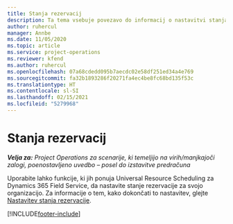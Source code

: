 ```yaml
---
title: Stanja rezervacij
description: Ta tema vsebuje povezavo do informacij o nastavitvi stanja rezervacije za Project Operations.
author: ruhercul
manager: Annbe
ms.date: 11/05/2020
ms.topic: article
ms.service: project-operations
ms.reviewer: kfend
ms.author: ruhercul
ms.openlocfilehash: 07a68cdedd095b7aecdc02e58df251ed34a4e769
ms.sourcegitcommit: fa32b1893286f20271fa4ec4be8fc68bd135f53c
ms.translationtype: HT
ms.contentlocale: sl-SI
ms.lasthandoff: 02/15/2021
ms.locfileid: "5279968"
---
```

# <a name="booking-statuses"></a>Stanja rezervacij

_**Velja za:** Project Operations za scenarije, ki temeljijo na virih/manjkajoči zalogi, poenostavljeno uvedbo – posel do izstavitve predračuna_

Uporabite lahko funkcije, ki jih ponuja Universal Resource Scheduling za Dynamics 365 Field Service, da nastavite stanje rezervacije za svojo organizacijo. Za informacije o tem, kako dokončati to nastavitev, glejte [Nastavitev stanja rezervacije](https://docs.microsoft.com/dynamics365/field-service/set-up-booking-statuses).


[!INCLUDE[footer-include](../includes/footer-banner.md)]